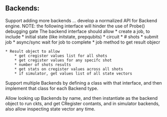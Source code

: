 Backends:
--------------------------------------------------------------------------------------
Support adding more backends ... develop a normalized API for Backend engine.
NOTE: the following interface will hinder the use of Probe() debugging gate
The backend interface should allow 
	* create a job, to include
		* initial state (like initstate, prepqubits)
		* circuit
		* # shots
	* submit job
	* async/sync wait for job to complete
	* job method to get result objecr

	* Result object to allow
		* get cregister values list for all shots
		* get cregister values for any specifc shot
		* number of shots results
		* get stats on cregister values across all shots
		* if simulator, get values list of all state vectors

Support multiple Backends by defining a class with that interface, and then implement that
class for each Backend type.

Allow looking up Backends by name, and then instantiate as the backend object to run
ckts, and get CRegister contants, and in simulator backends, also allow inspecting
state vector any time.

